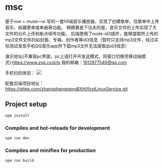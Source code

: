 # msc

基于vue + muse—ui 写的一套h5端音乐播放器，实现了创建歌单，往歌单中上传音乐，收藏歌单或单曲等功能。
稍微算是下功夫的是，音乐文件的上传实现了大文件的分片上传和断点续传功能。
后端使用了node-id3插件，能够提取所上传的mp3文件文件的如封面、专辑、创作者等id3信息（暂时只支持mp3文件，经过实际测试发现手机QQ音乐app所下载mp3文件无法提取出id3信息）

演示地址(不兼容pc界面，pc上请打开开发这模式，将窗口切换至移动端模式):https://www.zsp.cool/ls
我的邮箱：1612977540@qq.com

手机扫码体验：
![](https://www.zsp.cool/img/23_259_70aebdd2300f053f210c0c5fe8b5b4d7_d293766769c876c3e22301f1e92f18c3.png)

配套后端项目地址：https://gitee.com/zhangshengpengBXH/firstLinuxService.git

## Project setup
```
npm install
```

### Compiles and hot-reloads for development
```
npm run dev
```

### Compiles and minifies for production
```
npm run build
```




